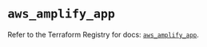 # `aws_amplify_app`

Refer to the Terraform Registry for docs: [`aws_amplify_app`](https://registry.terraform.io/providers/hashicorp/aws/5.40.0/docs/resources/amplify_app).

